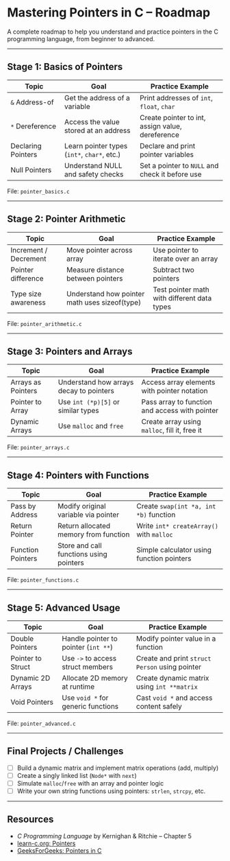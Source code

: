 #  Mastering Pointers in C – Roadmap

A complete roadmap to help you understand and practice pointers in the C programming language, from beginner to advanced.

---

##  Stage 1: Basics of Pointers

| Topic                 | Goal                                       | Practice Example                                  |
|----------------------|--------------------------------------------|---------------------------------------------------|
| `&` Address-of       | Get the address of a variable              | Print addresses of `int`, `float`, `char`         |
| `*` Dereference      | Access the value stored at an address      | Create pointer to int, assign value, dereference  |
| Declaring Pointers   | Learn pointer types (`int*`, `char*`, etc.)| Declare and print pointer variables               |
| Null Pointers        | Understand NULL and safety checks          | Set a pointer to `NULL` and check it before use   |

 File: `pointer_basics.c`

---

##  Stage 2: Pointer Arithmetic

| Topic                   | Goal                                              | Practice Example                                  |
|------------------------|---------------------------------------------------|---------------------------------------------------|
| Increment / Decrement  | Move pointer across array                         | Use pointer to iterate over an array              |
| Pointer difference     | Measure distance between pointers                 | Subtract two pointers                            |
| Type size awareness     | Understand how pointer math uses sizeof(type)     | Test pointer math with different data types       |

 File: `pointer_arithmetic.c`

---

##  Stage 3: Pointers and Arrays

| Topic               | Goal                                             | Practice Example                                  |
|--------------------|--------------------------------------------------|---------------------------------------------------|
| Arrays as Pointers | Understand how arrays decay to pointers          | Access array elements with pointer notation       |
| Pointer to Array    | Use `int (*p)[5]` or similar types               | Pass array to function and access with pointer    |
| Dynamic Arrays     | Use `malloc` and `free`                          | Create array using `malloc`, fill it, free it     |

 File: `pointer_arrays.c`

---

##  Stage 4: Pointers with Functions

| Topic                  | Goal                                                | Practice Example                                |
|-----------------------|-----------------------------------------------------|-------------------------------------------------|
| Pass by Address        | Modify original variable via pointer               | Create `swap(int *a, int *b)` function          |
| Return Pointer         | Return allocated memory from function              | Write `int* createArray()` with `malloc`        |
| Function Pointers      | Store and call functions using pointers            | Simple calculator using function pointers       |

 File: `pointer_functions.c`

---

##  Stage 5: Advanced Usage

| Topic                 | Goal                                            | Practice Example                                   |
|----------------------|-------------------------------------------------|----------------------------------------------------|
| Double Pointers       | Handle pointer to pointer (`int **`)           | Modify pointer value in a function                 |
| Pointer to Struct     | Use `->` to access struct members               | Create and print `struct Person` using pointer     |
| Dynamic 2D Arrays     | Allocate 2D memory at runtime                   | Create dynamic matrix using `int **matrix`         |
| Void Pointers         | Use `void *` for generic functions              | Cast `void *` and access content safely            |

 File: `pointer_advanced.c`

---

## Final Projects / Challenges

- [ ] Build a dynamic matrix and implement matrix operations (add, multiply)
- [ ] Create a singly linked list (`Node*` with `next`)
- [ ] Simulate `malloc`/`free` with an array and pointer logic
- [ ] Write your own string functions using pointers: `strlen`, `strcpy`, etc.

---

## Resources

-  *C Programming Language* by Kernighan & Ritchie – Chapter 5
-  [learn-c.org: Pointers](https://www.learn-c.org/en/Pointers)
-  [GeeksForGeeks: Pointers in C](https://www.geeksforgeeks.org/pointers-in-c/)
